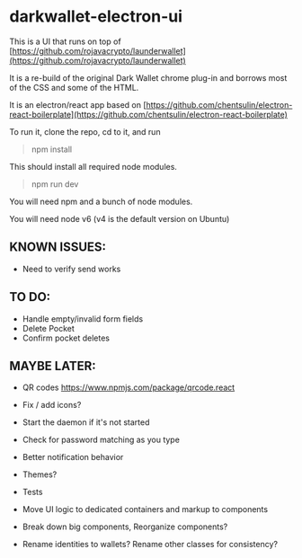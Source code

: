 # darkwallet-electron-ui

This is a UI that runs on top of [https://github.com/rojavacrypto/launderwallet](https://github.com/rojavacrypto/launderwallet)

It is a re-build of the original Dark Wallet chrome plug-in and borrows most of the CSS and some of the HTML.

It is an electron/react app based on [https://github.com/chentsulin/electron-react-boilerplate](https://github.com/chentsulin/electron-react-boilerplate)

To run it, clone the repo, cd to it, and run

> npm install

This should install all required node modules.

> npm run dev

You will need npm and a bunch of node modules.

You will need node v6 (v4 is the default version on Ubuntu)

## KNOWN ISSUES:

- Need to verify send works

## TO DO:

- Handle empty/invalid form fields
- Delete Pocket
- Confirm pocket deletes

## MAYBE LATER:

- QR codes https://www.npmjs.com/package/qrcode.react
- Fix / add icons?
- Start the daemon if it's not started
- Check for password matching as you type
- Better notification behavior

- Themes?

- Tests
- Move UI logic to dedicated containers and markup to components
- Break down big components, Reorganize components?
- Rename identities to wallets? Rename other classes for consistency?
